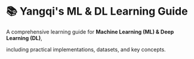 # 📚 Yangqi's ML & DL Learning Guide

A comprehensive learning guide for **Machine Learning (ML) & Deep Learning (DL)**,   

including practical implementations, datasets, and key concepts.
